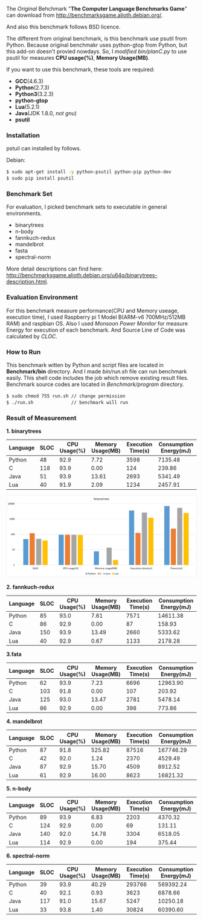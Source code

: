 
The *Original* Behchmark "**The Computer Language Benchmarks Game**" can download from http://benchmarksgame.alioth.debian.org/.

And also this benchmark follows BSD licence.

The different from original benchmark, is this benchmark use psutil from Python. Because original benchmakr uses python-gtop from Python, but this add-on doesn't provied nowdays. So, I *modified bin/planC.py* to use psutil for measures **CPU usage(%)**, **Memory Usage(MB)**. 

If you want to use this benchmark, these tools are required:
  - **GCC**(4.6.3)
  - **Python**(2.7.3)
  - **Python3**(3.2.3)
  - **python-gtop**
  - **Lua**(5.2.1)
  - **Java**(JDK 1.8.0, *not gnu*)
  - **psutil**


### Installation

pstuil can installed by follows.

Debian:

```sh
$ sudo apt-get install -y python-psutil python-pip python-dev
$ sudo pip install psutil
```

### Benchmark Set

For evaluation, I picked benchmark sets to executable in general environments.
* binarytrees
* n-body
* fannkuch-redux
* mandelbrot
* fasta
* spectral-norm


More detail descriptions can find here: http://benchmarksgame.alioth.debian.org/u64q/binarytrees-description.html. 

### Evaluation Environment

For this benchmark measure performance(CPU and Memory useage, execution time), I used Raspberry pi 1 Model B(ARM-v6 700MHz/512MB RAM) and raspbian OS. Also I used *Monsoon Power Monitor* for measure Energy for execution of each benchmark. And Source Line of Code was calculated by *CLOC*. 


### How to Run

This benchmark witten by Python and script files are located in **Benchmark/bin** directory. And I made *bin/run.sh* file can run benchmark easily. This shell code includes the job which remove existing result files. Benchmark source codes are located in *Benchmark/program* directory.

```sh
$ sudo chmod 755 run.sh // change permission
$ ./run.sh              // benchmark will run
```

### Result of Measurement

 **1. binarytrees**
 
|Language|SLOC|CPU Usage(%)|Memory Usage(MB)|Execution Time(s)|Consumption Energy(mJ)|
|-------|----|----|----|----|----|
|Python|48|92.9|7.72|3598|7135.48| 
|C|118|93.9|0.00|124|239.86| 
|Java|51|93.9|13.61|2693|5341.49| 
|Lua|40|91.9|2.09|1234|2457.91|

![](https://github.com/SihyeongPark/Benchmark/blob/master/result_graph/binarytrees.jpg)

 **2. fannkuch-redux**

|Language|SLOC|CPU Usage(%)|Memory Usage(MB)|Execution Time(s)|Consumption Energy(mJ)|
|-------|----|----|----|----|----|
|Python|85|93.0|7.61|7571|14611.38|
|C|86|92.9|0.00|87|158.93|
|Java|150|93.9|13.49|2660|5333.62|
|Lua|40|92.9|0.67|1133|2178.28| 

 **3.fata**
 
|Language|SLOC|CPU Usage(%)|Memory Usage(MB)|Execution Time(s)|Consumption Energy(mJ)|
|-------|----|----|----|----|----|
|Python|62|93.9|7.23|6696|12963.90| 
|C|103|91.8|0.00|107|203.92| 
|Java|125|93.0|13.47|2781|5478.14| 
|Lua|86|92.9|0.00|398|773.86|
 
 **4. mandelbrot**
 
|Language|SLOC|CPU Usage(%)|Memory Usage(MB)|Execution Time(s)|Consumption Energy(mJ)|
|-------|----|----|----|----|----|
|Python|87|91.8|525.82|87516|167746.29| 
|C|42|92.0|1.24|2370|4529.49| 
|Java|87|92.9|15.70|4509|8912.52| 
|Lua|61|92.9|16.00|8623|16821.32|

 **5. n-body**
 
|Language|SLOC|CPU Usage(%)|Memory Usage(MB)|Execution Time(s)|Consumption Energy(mJ)|
|-------|----|----|----|----|----|
|Python|89|93.9|6.83|2203|4370.32|
|C|124|92.9|0.00|69|131.11| 
|Java|140|92.0|14.78|3304|6518.05| 
|Lua|114|92.9|0.00|194|375.44|

**6. spectral-norm**

|Language|SLOC|CPU Usage(%)|Memory Usage(MB)|Execution Time(s)|Consumption Energy(mJ)|
|-------|----|----|----|----|----|
|Python|39|93.9|40.29|293766|569392.24| 
|C|40|92.1|0.93|3623|6878.66| 
|Java|117|91.0|15.67|5247|10250.18|
|Lua|33|93.8|1.40|30824|60390.60|
